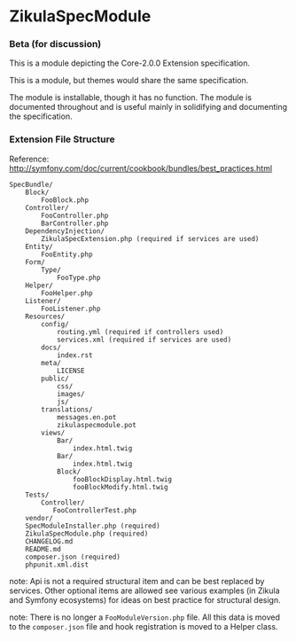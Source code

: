 ZikulaSpecModule
============

### Beta (for discussion)

This is a module depicting the Core-2.0.0 Extension specification.

This is a module, but themes would share the same specification.

The module is installable, though it has no function. The module is documented throughout and is useful mainly
in solidifying and documenting the specification.

### Extension File Structure
Reference: http://symfony.com/doc/current/cookbook/bundles/best_practices.html

```
SpecBundle/
    Block/
        FooBlock.php
    Controller/
        FooController.php
        BarController.php
    DependencyInjection/
        ZikulaSpecExtension.php (required if services are used)
    Entity/
        FooEntity.php
    Form/
        Type/
            FooType.php
    Helper/
        FooHelper.php
    Listener/
        FooListener.php
    Resources/
        config/
            routing.yml (required if controllers used)
            services.xml (required if services are used)
        docs/
            index.rst
        meta/
            LICENSE
        public/
            css/
            images/
            js/
        translations/
            messages.en.pot
            zikulaspecmodule.pot
        views/
            Bar/
                index.html.twig
            Bar/
                index.html.twig
            Block/
                fooBlockDisplay.html.twig
                fooBlockModify.html.twig
    Tests/
        Controller/
           FooControllerTest.php
    vendor/
    SpecModuleInstaller.php (required)
    ZikulaSpecModule.php (required)
    CHANGELOG.md
    README.md
    composer.json (required)
    phpunit.xml.dist
```

note: Api is not a required structural item and can be best replaced by services. Other optional items are allowed
see various examples (in Zikula and Symfony ecosystems) for ideas on best practice for structural design.

note: There is no longer a `FooModuleVersion.php` file. All this data is moved to the `composer.json` file and hook
registration is moved to a Helper class.
